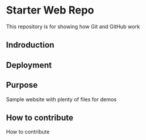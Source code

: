 # Starter Web Repo

This repository is for showing how Git and GitHub work

## Indroduction

## Deployment 

## Purpose

Sample website with plenty of files for demos


## How to contribute

How to contribute